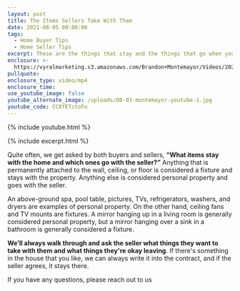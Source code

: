 ```yaml
---
layout: post
title: The Items Sellers Take With Them
date: 2021-08-05 00:00:00
tags:
  - Home Buyer Tips
  - Home Seller Tips
excerpt: These are the things that stay and the things that go when you buy a house.
enclosure: >-
  https://vyralmarketing.s3.amazonaws.com/Brandon+Montemayor/Videos/2021/The+Items+Sellers+Take+With+Them.mp4
pullquote:
enclosure_type: video/mp4
enclosure_time:
use_youtube_image: false
youtube_alternate_image: /uploads/08-03-montemayor-youtube-1.jpg
youtube_code: CC8fETctoFo
---
```

{% include youtube.html %}

{% include excerpt.html %}

Quite often, we get asked by both buyers and sellers, **“What items stay with the home and which ones go with the seller?”** Anything that is permanently attached to the wall, ceiling, or floor is considered a fixture and stays with the property. Anything else is considered personal property and goes with the seller.

An above-ground spa, pool table, pictures, TVs, refrigerators, washers, and dryers are examples of personal property. On the other hand, ceiling fans and TV mounts are fixtures. A mirror hanging up in a living room is generally considered personal property, but a mirror hanging over a sink in a bathroom is generally considered a fixture.

**We’ll always walk through and ask the seller what things they want to take with them and what things they're okay leaving**. If there's something in the house that you like, we can always write it into the contract, and if the seller agrees, it stays there.

If you have any questions, please reach out to us
